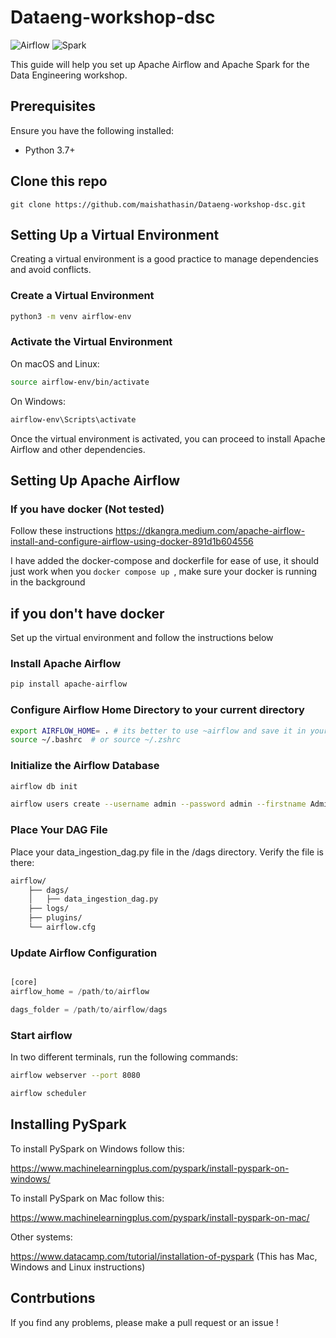 # Dataeng-workshop-dsc



![Airflow](https://img.shields.io/badge/apache-airflow-017CEE.svg?logo=apache-airflow)
![Spark](https://img.shields.io/badge/apache-spark-E25A1C.svg?logo=apachespark)

This guide will help you set up Apache Airflow and Apache Spark for the Data Engineering workshop.

## Prerequisites

Ensure you have the following installed:
- Python 3.7+


## Clone this repo 

```
git clone https://github.com/maishathasin/Dataeng-workshop-dsc.git

```


## Setting Up a Virtual Environment

Creating a virtual environment is a good practice to manage dependencies and avoid conflicts.

### Create a Virtual Environment

```bash
python3 -m venv airflow-env
```

### Activate the Virtual Environment

On macOS and Linux:

```bash
source airflow-env/bin/activate
```

On Windows:

```bash
airflow-env\Scripts\activate
```


Once the virtual environment is activated, you can proceed to install Apache Airflow and other dependencies.


## Setting Up Apache Airflow

### If you have docker (Not tested)

Follow these instructions https://dkangra.medium.com/apache-airflow-install-and-configure-airflow-using-docker-891d1b604556

I have added the docker-compose and dockerfile for ease of use, it should just work when you ```docker compose up ```, make sure your docker is running in the background


## if you don't have docker
Set up the virtual environment and follow the instructions below 
### Install Apache Airflow

```bash
pip install apache-airflow
```

### Configure Airflow Home Directory to your current directory
```bash
export AIRFLOW_HOME= . # its better to use ~airflow and save it in your home 
source ~/.bashrc  # or source ~/.zshrc
```
### Initialize the Airflow Database
```bash
airflow db init

airflow users create --username admin --password admin --firstname Admin --lastname User --role Admin --email admin@example.com

```

### Place Your DAG File
Place your data_ingestion_dag.py file in the /dags directory. Verify the file is there:

```bash
airflow/
    ├── dags/
    │   ├── data_ingestion_dag.py
    ├── logs/
    ├── plugins/
    └── airflow.cfg


```


### Update Airflow Configuration

```python

[core]
airflow_home = /path/to/airflow

dags_folder = /path/to/airflow/dags

```


### Start airflow 

In two different terminals, run the following commands:


```bash
airflow webserver --port 8080
```

```bash
airflow scheduler
```


## Installing PySpark 

 To install PySpark on Windows follow this: 
 
 https://www.machinelearningplus.com/pyspark/install-pyspark-on-windows/


 To install PySpark on Mac follow this:
 
  https://www.machinelearningplus.com/pyspark/install-pyspark-on-mac/

 Other systems:

 https://www.datacamp.com/tutorial/installation-of-pyspark (This has Mac, Windows and Linux instructions)




## Contrbutions 

If you find any problems, please make a pull request or an issue !